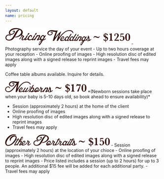 ```yaml
---
layout: default
name: pricing
---
```


<img class="header" src="/images/header_pricing.png" alt="Pricing"/>

<img class="header" src="/images/header_pricing_weddings.png" alt="Weddings"/>
- Photography service the day of your event
- Up to two hours coverage at your reception
- Online proofing of images
- High resolution disc of edited images along with a signed release to reprint images
- Travel fees may apply

Coffee table albums available. Inquire for details.

<img class="header" src="/images/header_pricing_newborns.png" alt="Newborns"/>
*(Newborn sessions take place when your baby is 5-10 days old, so book ahead to ensure availability)*

- Session (approximately 2 hours) at the home of the client
- Online proofing of images
- High resolution disc of edited images along with a signed release to reprint images
- Travel fees may apply

<img class="header" src="/images/header_pricing_other.png" alt="Other Portraits"/>
- Session (approximately 2 hours) at the location of your chioce
- Online proofing of images
- High resolution disc of edited images along with a signed release to reprint images
- Price listed includes a session (up to 2 hours) for up to 3 people.  An additional $15 fee will be added for each additional party.
- Travel fees may apply
